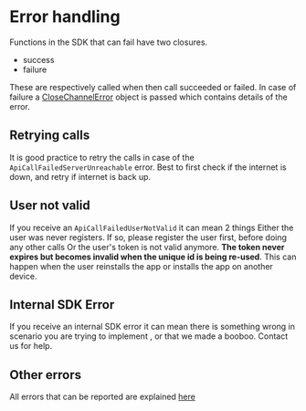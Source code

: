 # Error handling

Functions in the SDK that can fail have two closures.

* success
* failure

These are respectively called when then call succeeded or failed. In case of failure a [CloseChannelError](./SDK%20Reference%20Documentation/enums/CloseChannelController.CloseChannelError.md) object is passed which contains details of the error.

## Retrying calls
It is good practice to retry the calls in case of the `ApiCallFailedServerUnreachable` error. Best to first check if the internet is down, and retry if internet is back up.

## User not valid
If you receive an `ApiCallFailedUserNotValid` it can mean 2 things 
Either the user was never registers. If so, please register the user first, before doing any other calls
Or the user's token is not valid anymore. **The token never expires but becomes invalid when the unique id is being re-used**. 
This can happen when the user reinstalls the app or installs the app on another device.

## Internal SDK Error
If you receive an internal SDK error it can mean there is something wrong in scenario you are trying to implement , or that we made a booboo. Contact us for help.

## Other errors

All errors that can be reported are explained [here](./SDK%20Reference%20Documentation/enums/CloseChannelController.CloseChannelError.md)
